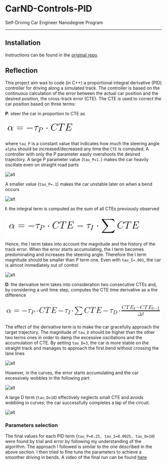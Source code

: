 # CarND-Controls-PID
Self-Driving Car Engineer Nanodegree Program

---

[//]: # (Image References)

[image0]: ./imgs/p.png "proportional"
[image1]: https://media.giphy.com/media/3oKIPlhGaZJ5jhngkM/giphy.gif "largeP"
[image2]: https://media.giphy.com/media/xUPGcFx7WGJYUfqUTK/giphy.gif "smallP"
[image3]: ./imgs/pi.png "pintegral"
[image4]: https://media.giphy.com/media/xUPGcwWjUZ3dQerSN2/giphy.gif "pi"
[image5]: ./imgs/pid.png "piderivative"
[image6]: https://media.giphy.com/media/3o7bu4fSvzxU75d6CI/giphy.gif "pid"
[image7]: https://media.giphy.com/media/xUA7aXxRYAncqsbGYE/giphy.gif "pidbend"
[image8]: https://media.giphy.com/media/3ohzdRHje12KtL7Co0/giphy.gif "pidlarge"

## Installation

Instructions can be found in the [original repo](https://github.com/udacity/CarND-PID-Control-Project).

## Reflection

This project aim was to code (in C++) a proportional integral derivative (PID) controller for driving along a simulated track. The controller is based on the continuous calculation of the error between the actual car position and the desired position, the cross-track error (CTE). The CTE is used to correct the car position based on three terms:

**P**: steer the car in proportion to CTE as

![alt][image0]

where `tau_P` is a constant value that indicates how much the steering angle `alpha` should be increased/decreased any time the `CTE` is computed. A controller with only the P parameter easily overshoots the desired trajectory. A large P parameter value (`tau_P=1.`) makes the car heavily oscillate even on straight road parts

![alt][image1]

A smaller value (`tau_P=.1`) makes the car unstable later on when a bend occurs

![alt][image2]

**I**: the integral term is computed as the sum of all CTEs previously observed

![alt][image3]

Hence, the I term takes into account the magnitude and the history of the track error. When the error starts accumulating, the I term becomes predominating and increases the steering angle. Therefore the I term magnitude should be smaller than P term one. Even with `tau_I=.001`, the car is almost immediately out of control

![alt][image4]

**D**: the derivative term takes into consideration two consecutive CTEs and, by considering a unit time step, computes the CTE time derivative as a the difference

![alt][image5]

The effect of the derivative term is to make the car gracefully approach the target trajectory. The magnitude of `tau_D` should be higher than the other two terms ones in order to damp the excessive oscillations and the accumulation of CTE. By setting `tau_D=3`, the car is more stable on the straight track and manages to approach the first bend without crossing the lane lines

![alt][image6]

However, in the curves, the error starts accumulating and the car excessively wobbles in the following part

![alt][image7]

A large D term (`tau_D=10`) effectively neglects small CTE and avoids wobbling in curves; the car successfully completes a lap of the circuit.

![alt][image8]

### Parameters selection

The final values for each PID term (`tau_P=0.25, tau_I=0.0025, tau_D=10`) were found by trial and error by following my understanding of the algorithm. The approach I followed is similar to the one described in the above section. I then tried to fine tune the parameters to achieve a smoother driving in bends. A video of the final run can be found [here](https://youtu.be/KujZrGhdTf4)
